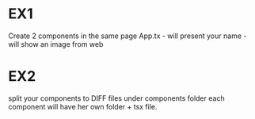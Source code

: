 # EX1

Create 2 components in the same page App.tx
<WhatsYourName /> - will present your name
<HowDoILookLike/> - will show an image from web

# EX2

split your components to DIFF files under components folder
each component will have her own folder + tsx file.
